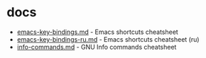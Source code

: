 # docs

- [emacs-key-bindings.md](emacs-key-bindings.md) - Emacs shortcuts cheatsheet
- [emacs-key-bindings-ru.md](emacs-key-bindings-ru.md) - Emacs shortcuts cheatsheet (ru)
- [info-commands.md](info-commands.md) - GNU Info commands cheatsheet
